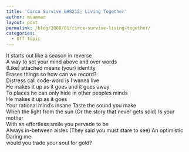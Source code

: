 ```yaml
---
title: 'Circa Survive &#8212; Living Together'
author: muammar
layout: post
permalink: /blog/2008/01/circa-survive-living-together/
categories:
  - Off topic
---
```

  
It starts out like a season in reverse  
A way to set your mind above and over words  
(Like) attached means (your) identity  
Erases things so how can we record?  
Distress call code-word is I wanna live  
He makes it up as it goes and it goes away  
To places he can only hide in other peoples minds  
He makes it up as it goes  
Your rational mind&#8217;s insane Taste the sound you make  
When the light from the sun (Or the story that never gets sold) Is your mother  
With an effortless smile you pervade to be  
Always in-between aisles (They said you must stare to see) An optimistic Daring me  
would you trade your soul for gold?